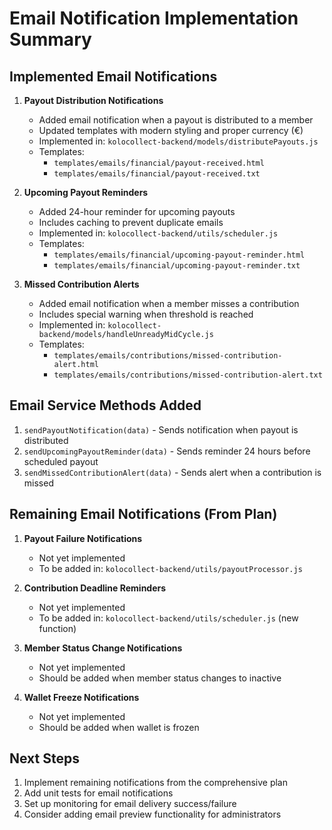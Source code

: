 # Email Notification Implementation Summary

## Implemented Email Notifications

1. **Payout Distribution Notifications**
   - Added email notification when a payout is distributed to a member
   - Updated templates with modern styling and proper currency (€)
   - Implemented in: `kolocollect-backend/models/distributePayouts.js`
   - Templates:
     - `templates/emails/financial/payout-received.html`
     - `templates/emails/financial/payout-received.txt`

2. **Upcoming Payout Reminders**
   - Added 24-hour reminder for upcoming payouts
   - Includes caching to prevent duplicate emails
   - Implemented in: `kolocollect-backend/utils/scheduler.js`
   - Templates:
     - `templates/emails/financial/upcoming-payout-reminder.html`
     - `templates/emails/financial/upcoming-payout-reminder.txt`

3. **Missed Contribution Alerts**
   - Added email notification when a member misses a contribution
   - Includes special warning when threshold is reached
   - Implemented in: `kolocollect-backend/models/handleUnreadyMidCycle.js`
   - Templates:
     - `templates/emails/contributions/missed-contribution-alert.html`
     - `templates/emails/contributions/missed-contribution-alert.txt`

## Email Service Methods Added

1. `sendPayoutNotification(data)` - Sends notification when payout is distributed
2. `sendUpcomingPayoutReminder(data)` - Sends reminder 24 hours before scheduled payout
3. `sendMissedContributionAlert(data)` - Sends alert when a contribution is missed

## Remaining Email Notifications (From Plan)

1. **Payout Failure Notifications**
   - Not yet implemented
   - To be added in: `kolocollect-backend/utils/payoutProcessor.js`

2. **Contribution Deadline Reminders**
   - Not yet implemented
   - To be added in: `kolocollect-backend/utils/scheduler.js` (new function)

3. **Member Status Change Notifications**
   - Not yet implemented
   - Should be added when member status changes to inactive

4. **Wallet Freeze Notifications**
   - Not yet implemented
   - Should be added when wallet is frozen

## Next Steps

1. Implement remaining notifications from the comprehensive plan
2. Add unit tests for email notifications
3. Set up monitoring for email delivery success/failure
4. Consider adding email preview functionality for administrators
